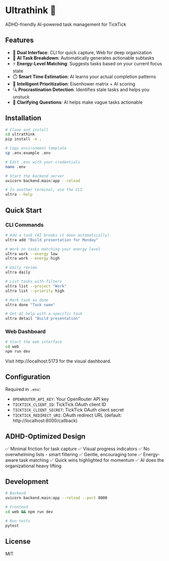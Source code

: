 # Ultrathink 🧠

ADHD-friendly AI-powered task management for TickTick

## Features

- 🚀 **Dual Interface**: CLI for quick capture, Web for deep organization
- 🤖 **AI Task Breakdown**: Automatically generates actionable subtasks
- ⚡ **Energy-Level Matching**: Suggests tasks based on your current focus state
- ⏱️ **Smart Time Estimation**: AI learns your actual completion patterns
- 🎯 **Intelligent Prioritization**: Eisenhower matrix + AI scoring
- 🔍 **Procrastination Detection**: Identifies stale tasks and helps you unstuck
- 💬 **Clarifying Questions**: AI helps make vague tasks actionable

## Installation

```bash
# Clone and install
cd ultrathink
pip install -e .

# Copy environment template
cp .env.example .env

# Edit .env with your credentials
nano .env

# Start the backend server
uvicorn backend.main:app --reload

# In another terminal, use the CLI
ultra --help
```

## Quick Start

### CLI Commands

```bash
# Add a task (AI breaks it down automatically)
ultra add "Build presentation for Monday"

# Work on tasks matching your energy level
ultra work --energy low
ultra work --energy high

# Daily review
ultra daily

# List tasks with filters
ultra list --project "Work"
ultra list --priority high

# Mark task as done
ultra done "Task name"

# Get AI help with a specific task
ultra detail "Build presentation"
```

### Web Dashboard

```bash
# Start the web interface
cd web
npm run dev
```

Visit http://localhost:5173 for the visual dashboard.

## Configuration

Required in `.env`:
- `OPENROUTER_API_KEY`: Your OpenRouter API key
- `TICKTICK_CLIENT_ID`: TickTick OAuth client ID
- `TICKTICK_CLIENT_SECRET`: TickTick OAuth client secret
- `TICKTICK_REDIRECT_URI`: OAuth redirect URL (default: http://localhost:8000/callback)

## ADHD-Optimized Design

✅ Minimal friction for task capture
✅ Visual progress indicators
✅ No overwhelming lists - smart filtering
✅ Gentle, encouraging tone
✅ Energy-aware task matching
✅ Quick wins highlighted for momentum
✅ AI does the organizational heavy lifting

## Development

```bash
# Backend
uvicorn backend.main:app --reload --port 8000

# Frontend
cd web && npm run dev

# Run tests
pytest
```

## License

MIT
